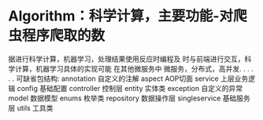 # Algorithm：科学计算，主要功能-对爬虫程序爬取的数
据进行科学计算，机器学习，处理结果使用反应时编程及
时与前端进行交互，科学计算，机器学习具体的实现可能
在其他微服务中
微服务，分布式，高并发. . . . . . 
可缺省包结构:
annotation 自定义的注解
aspect AOP切面
service 上层业务逻辑
config 基础配置
controller 控制层
entity 实体类
exception 自定义的异常
model 数据模型
enums 枚举类
repository 数据操作层
singleservice 基础服务层
utils 工具类